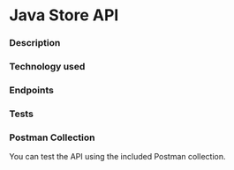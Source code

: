 # Java Store API

### Description

### Technology used

### Endpoints

### Tests

### Postman Collection
You can test the API using the included Postman collection.
